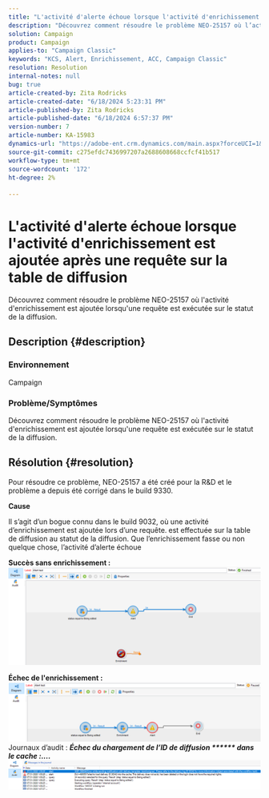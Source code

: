 ```yaml
---
title: "L'activité d'alerte échoue lorsque l'activité d'enrichissement est ajoutée après une requête sur la table de diffusion"
description: "Découvrez comment résoudre le problème NEO-25157 où l’activité d’enrichissement est ajoutée lorsqu’une requête est exécutée sur le statut de la diffusion."
solution: Campaign
product: Campaign
applies-to: "Campaign Classic"
keywords: "KCS, Alert, Enrichissement, ACC, Campaign Classic"
resolution: Resolution
internal-notes: null
bug: true
article-created-by: Zita Rodricks
article-created-date: "6/18/2024 5:23:31 PM"
article-published-by: Zita Rodricks
article-published-date: "6/18/2024 6:57:37 PM"
version-number: 7
article-number: KA-15983
dynamics-url: "https://adobe-ent.crm.dynamics.com/main.aspx?forceUCI=1&pagetype=entityrecord&etn=knowledgearticle&id=b58d197b-972d-ef11-840a-002248084fbb"
source-git-commit: c275efdc7436997207a2688608668ccfcf41b517
workflow-type: tm+mt
source-wordcount: '172'
ht-degree: 2%

---
```


# L&#39;activité d&#39;alerte échoue lorsque l&#39;activité d&#39;enrichissement est ajoutée après une requête sur la table de diffusion


Découvrez comment résoudre le problème NEO-25157 où l&#39;activité d&#39;enrichissement est ajoutée lorsqu&#39;une requête est exécutée sur le statut de la diffusion.

## Description {#description}


### Environnement

Campaign

### Problème/Symptômes

Découvrez comment résoudre le problème NEO-25157 où l&#39;activité d&#39;enrichissement est ajoutée lorsqu&#39;une requête est exécutée sur le statut de la diffusion.


## Résolution {#resolution}


Pour résoudre ce problème, NEO-25157 a été créé pour la R&amp;D et le problème a depuis été corrigé dans le build 9330.

<b>Cause</b>


Il s’agit d’un bogue connu dans le build 9032, où une activité d’enrichissement est ajoutée lors d’une requête.<b> </b>est effectuée sur la table de diffusion au statut de la diffusion. Que l’enrichissement fasse ou non quelque chose, l’activité d’alerte échoue

<b>Succès sans enrichissement :</b>
![](assets/ab975c07-d043-ed11-bba2-0022480868ff.png)

<b>Échec de l&#39;enrichissement :</b>
![](assets/ad975c07-d043-ed11-bba2-0022480868ff.png)
Journaux d’audit : <b>*Échec du chargement de l’ID de diffusion \*\*\*\*\*\* dans le cache :....</b>*
![](assets/ac975c07-d043-ed11-bba2-0022480868ff.png)
